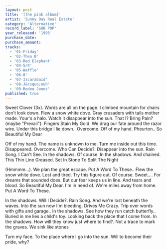```yaml
---
layout: post
title: '[the pink album]'
artist: 'Sunny Day Real Estate'
category: 'Alternative'
record_label: 'SUB POP'
year_released: '1995'
purchase_date: 
purchase_amount: 
tracks:
  - '01-Friday'
  - '02-Theo B'
  - '03-Red Elephant'
  - '04-5/4'
  - '05-Waffle'
  - '06-8'
  - '07-Iscarabaid'
  - '08-J&rsquo;nuh'
  - '09-Rodeo Jones'
published: true
---
```


Sweet Clover (3x). Words are all on the page. I climbed mountain for chairs don't look down. Flew a snow white dove. Gray crusaders with tails mother made. Your's a halo. Watch it disappear into the sun. That I? Bring Pain? (maybe "Prevail"). Fingers Stain My Gold. We drag our fate around the razor wire. Under this bridge I lie down.. Overcome. Off of my hand. Pheurton.. So Beautiful My Dear

Off of my hand. The name is unknown to me. Turn me inside out this time. Disappeared. Overcome. Who Can Decide?. Disappear into the sun. Rain Song. I Can't See. In the shadows. Of course. In the shadows. And chained. This Thin Line Greased. Set In Stone To Split The Night

(Hmmmm...). We plan the great escape. Put A Word To These.. Flew the snow white dove. Lost and tired. Try this figure out. Of course. Sweet.... For dreams that sounded does. But our fear keeps us in line. And tears and blood. So Beautiful My Dear. I'm in need of. We're miles away from home. Put A Word To These.

In the shadows. Will I Decide?. Rain Song. And we're lost beneath the waves. Into the sun now I'm bleeding. Drives Me Crazy. Trip over words with gifts and garage.. In the shadows. See how they run catch butterfly.. Buried in me lies a child's toy. Looking back the place that I come from. In the shadows. How will they know just where to find?. Not a trace to mark the graves. We sink like stones

Turn my face. To the place where I go into the sun. Will to become their pride, why?
